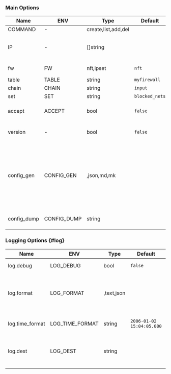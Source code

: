 
### Main Options

| Name | ENV | Type | Default | Description |
|------|-----|------|---------|-------------|
| COMMAND              | -                    | create,list,add,del |  | Команда |
| IP                   | -                    | []string |  | IP адрес (для команд add, del) |
| fw                   | FW                   | nft,ipset | `nft` | Firewall type |
| table                | TABLE                | string | `myfirewall` | Table name |
| chain                | CHAIN                | string | `input` | Chain name |
| set                  | SET                  | string | `blocked_nets` | Set name |
| accept               | ACCEPT               | bool | `false` | Use Accept instead of Drop |
| version              | -                    | bool | `false` | Show version and exit |
| config_gen           | CONFIG_GEN           | ,json,md,mk |  | Generate and print config definition in given format and exit (default: '', means skip) |
| config_dump          | CONFIG_DUMP          | string |  | Dump config dest filename |

### Logging Options {#log}

| Name | ENV | Type | Default | Description |
|------|-----|------|---------|-------------|
| log.debug            | LOG_DEBUG            | bool | `false` | Show debug info |
| log.format           | LOG_FORMAT           | ,text,json |  | Output format (default: '', means use text if DEBUG) |
| log.time_format      | LOG_TIME_FORMAT      | string | `2006-01-02 15:04:05.000` | Time format for text output |
| log.dest             | LOG_DEST             | string |  | Log destination (default: '', means STDERR) |
